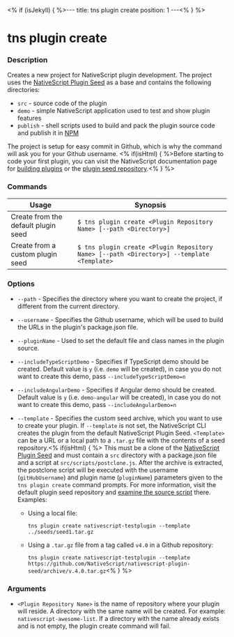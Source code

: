 <% if (isJekyll) { %>---
title: tns plugin create
position: 1
---<% } %>

# tns plugin create

### Description

Creates a new project for NativeScript plugin development. The project uses the [NativeScript Plugin Seed](https://github.com/NativeScript/nativescript-plugin-seed) as a base and contains the following directories:

* `src` - source code of the plugin
* `demo` - simple NativeScript application used to test and show plugin features
* `publish` - shell scripts used to build and pack the plugin source code and publish it in [NPM](https://www.npmjs.com/)

The project is setup for easy commit in Github, which is why the command will ask you for your Github username.
<% if(isHtml) { %>Before starting to code your first plugin, you can visit the NativeScript documentation page for [building plugins](https://docs.nativescript.org/plugins/building-plugins#step-2-set-up-a-development-workflow) or the [plugin seed repository](https://github.com/NativeScript/nativescript-plugin-seed/blob/master/README.md).<% } %>

### Commands

Usage | Synopsis
---|---
Create from the default plugin seed | `$ tns plugin create <Plugin Repository Name> [--path <Directory>]`
Create from a custom plugin seed | `$ tns plugin create <Plugin Repository Name> [--path <Directory>] --template <Template>`

### Options

* `--path` - Specifies the directory where you want to create the project, if different from the current directory.
* `--username` - Specifies the Github username, which will be used to build the URLs in the plugin's package.json file.
* `--pluginName` - Used to set the default file and class names in the plugin source.
* `--includeTypeScriptDemo` - Specifies if TypeScript demo should be created. Default value is `y` (i.e. `demo` will be created), in case you do not want to create this demo, pass `--includeTypeScriptDemo=n`
* `--includeAngularDemo` - Specifies if Angular demo should be created. Default value is `y` (i.e. `demo-angular` will be created), in case you do not want to create this demo, pass `--includeAngularDemo=n`
* `--template` - Specifies the custom seed archive, which you want to use to create your plugin. If `--template` is not set, the NativeScript CLI creates the plugin from the default NativeScript Plugin Seed. `<Template>` can be a URL or a local path to a `.tar.gz` file with the contents of a seed repository.<% if(isHtml) { %> This must be a clone of the [NativeScript Plugin Seed](https://github.com/NativeScript/nativescript-plugin-seed) and must contain a `src` directory with a package.json file and a script at `src/scripts/postclone.js`. After the archive is extracted, the postclone script will be executed with the username (`gitHubUsername`) and plugin name (`pluginName`) parameters given to the `tns plugin create` command prompts. For more information, visit the default plugin seed repository and [examine the source script](https://github.com/NativeScript/nativescript-plugin-seed/blob/master/src/scripts/postclone.js) there. Examples:

  * Using a local file:

    `tns plugin create nativescript-testplugin --template ../seeds/seed1.tar.gz`

  * Using a `.tar.gz` file from a tag called `v4.0` in a Github repository:

    `tns plugin create nativescript-testplugin --template https://github.com/NativeScript/nativescript-plugin-seed/archive/v.4.0.tar.gz`<% } %>

### Arguments

* `<Plugin Repository Name>` is the name of repository where your plugin will reside. A directory with the same name will be created. For example: `nativescript-awesome-list`. If a directory with the name already exists and is not empty, the plugin create command will fail.
